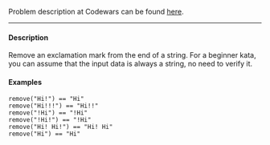 Problem description at Codewars can be found
[here](https://www.codewars.com/kata/57fae964d80daa229d000126/train/python).

-------------

#### Description
Remove an exclamation mark from the end of a string. For a beginner kata, you can assume that the
input data is always a string, no need to verify it.

#### Examples
```
remove("Hi!") == "Hi"
remove("Hi!!!") == "Hi!!"
remove("!Hi") == "!Hi"
remove("!Hi!") == "!Hi"
remove("Hi! Hi!") == "Hi! Hi"
remove("Hi") == "Hi"
```
